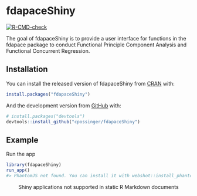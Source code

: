 
<!-- README.md is generated from README.Rmd. Please edit that file -->

# fdapaceShiny

<!-- badges: start -->

[![R-CMD-check](https://github.com/cpossinger/fdapaceShiny/workflows/R-CMD-check/badge.svg)](https://github.com/cpossinger/fdapaceShiny/actions)
<!-- badges: end -->

The goal of fdapaceShiny is to provide a user interface for functions in
the fdapace package to conduct Functional Principle Component Analysis
and Functional Concurrent Regression.

## Installation

You can install the released version of fdapaceShiny from
[CRAN](https://CRAN.R-project.org) with:

``` r
install.packages("fdapaceShiny")
```

And the development version from [GitHub](https://github.com/) with:

``` r
# install.packages("devtools")
devtools::install_github("cpossinger/fdapaceShiny")
```

## Example

Run the app

``` r
library(fdapaceShiny)
run_app()
#> PhantomJS not found. You can install it with webshot::install_phantomjs(). If it is installed, please make sure the phantomjs executable can be found via the PATH variable.
```

<div style="width: 100% ; height: 400px ; text-align: center; box-sizing: border-box; -moz-box-sizing: border-box; -webkit-box-sizing: border-box;" class="muted well">Shiny applications not supported in static R Markdown documents</div>
